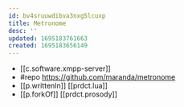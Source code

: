 ```yaml
---
id: bv4sruuwdibva3nxg5lcuxp
title: Metronome
desc: ''
updated: 1695183761663
created: 1695183656149
---
```


- [[c.software.xmpp-server]]
- #repo https://github.com/maranda/metronome
- [[p.writtenIn]] [[prdct.lua]]
- [[p.forkOf]] [[prdct.prosody]] 